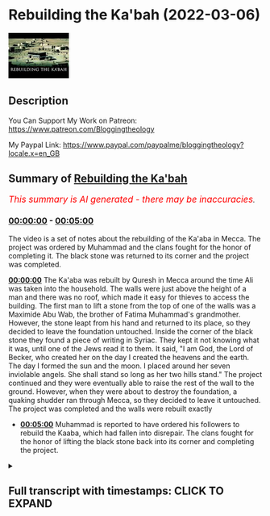 # Rebuilding the Ka'bah (2022-03-06)

![alt Rebuilding the Ka'bah](Maihu1XOM6U.jpg "Rebuilding the Ka'bah")

## Description

You Can Support My Work on Patreon:
https://www.patreon.com/Bloggingtheology

My Paypal Link: 
https://www.paypal.com/paypalme/bloggingtheology?locale.x=en_GB

## Summary of [Rebuilding the Ka'bah](https://www.youtube.com/watch?v=Maihu1XOM6U)


*<span style="color:red; font-size:125%">This summary is AI generated - there may be inaccuracies</span>. [](/)*

### [00:00:00](https://www.youtube.com/watch?v=Maihu1XOM6U&t=0) - [00:05:00](https://www.youtube.com/watch?v=Maihu1XOM6U&t=300)

The video is a set of notes about the rebuilding of the Ka'aba in Mecca. The project was ordered by Muhammad and the clans fought for the honor of completing it. The black stone was returned to its corner and the project was completed.

**[00:00:00](https://www.youtube.com/watch?v=Maihu1XOM6U&t=0)** The Ka'aba was rebuilt by Quresh in Mecca around the time Ali was taken into the household. The walls were just above the height of a man and there was no roof, which made it easy for thieves to access the building. The first man to lift a stone from the top of one of the walls was a Maximide Abu Wab, the brother of Fatima Muhammad's grandmother. However, the stone leapt from his hand and returned to its place, so they decided to leave the foundation untouched. Inside the corner of the black stone they found a piece of writing in Syriac. They kept it not knowing what it was, until one of the Jews read it to them. It said, "I am God, the Lord of Becker, who created her on the day I created the heavens and the earth. The day I formed the sun and the moon. I placed around her seven inviolable angels. She shall stand so long as her two hills stand." The project continued and they were eventually able to raise the rest of the wall to the ground. However, when they were about to destroy the foundation, a quaking shudder ran through Mecca, so they decided to leave it untouched. The project was completed and the walls were rebuilt exactly
* **[00:05:00](https://www.youtube.com/watch?v=Maihu1XOM6U&t=300)** Muhammad is reported to have ordered his followers to rebuild the Kaaba, which had fallen into disrepair. The clans fought for the honor of lifting the black stone back into its corner and completing the project.

<details><summary><h2>Full transcript with timestamps: CLICK TO EXPAND</h2></summary>

[0:00:04](https://youtu.be/Maihu1XOM6U?t=4) in the last episode we read of the  
[0:00:06](https://youtu.be/Maihu1XOM6U?t=6) introduction of zaid and ali into the  
[0:00:09](https://youtu.be/Maihu1XOM6U?t=9) household of muhammad upon him the peace  
[0:00:12](https://youtu.be/Maihu1XOM6U?t=12) and in this episode we will read about  
[0:00:14](https://youtu.be/Maihu1XOM6U?t=14) the rebuilding of the kaaba and i  
[0:00:17](https://youtu.be/Maihu1XOM6U?t=17) continue to read from muhammad his life  
[0:00:20](https://youtu.be/Maihu1XOM6U?t=20) based on the earliest sources by martin  
[0:00:23](https://youtu.be/Maihu1XOM6U?t=23) lings  
[0:00:24](https://youtu.be/Maihu1XOM6U?t=24) chapter 14 the rebuilding of the  
[0:00:28](https://youtu.be/Maihu1XOM6U?t=28) kaaba somewhat before these last mention  
[0:00:32](https://youtu.be/Maihu1XOM6U?t=32) happenings about the time when ali was  
[0:00:35](https://youtu.be/Maihu1XOM6U?t=35) taken into the household when muhammad  
[0:00:37](https://youtu.be/Maihu1XOM6U?t=37) was 35 years old quresh decided to  
[0:00:41](https://youtu.be/Maihu1XOM6U?t=41) rebuild the kaaba  
[0:00:43](https://youtu.be/Maihu1XOM6U?t=43) as it then stood the walls were just  
[0:00:45](https://youtu.be/Maihu1XOM6U?t=45) above the height of a man and there was  
[0:00:48](https://youtu.be/Maihu1XOM6U?t=48) no roof which meant that even when the  
[0:00:50](https://youtu.be/Maihu1XOM6U?t=50) door was locked access was easy and  
[0:00:54](https://youtu.be/Maihu1XOM6U?t=54) recently there had been a theft of some  
[0:00:57](https://youtu.be/Maihu1XOM6U?t=57) of its treasure which was stowed in a  
[0:00:59](https://youtu.be/Maihu1XOM6U?t=59) vault that had been dug inside the  
[0:01:02](https://youtu.be/Maihu1XOM6U?t=62) building for that purpose  
[0:01:05](https://youtu.be/Maihu1XOM6U?t=65) they already had all the wood that was  
[0:01:07](https://youtu.be/Maihu1XOM6U?t=67) needed for the roof the ship of a greek  
[0:01:10](https://youtu.be/Maihu1XOM6U?t=70) merchant had been driven ashore and  
[0:01:12](https://youtu.be/Maihu1XOM6U?t=72) wrecked beyond repair at jeddah  
[0:01:15](https://youtu.be/Maihu1XOM6U?t=75) so they had taken its timbers to serve  
[0:01:18](https://youtu.be/Maihu1XOM6U?t=78) as rafters  
[0:01:20](https://youtu.be/Maihu1XOM6U?t=80) and there happened to be in mecca at  
[0:01:22](https://youtu.be/Maihu1XOM6U?t=82) that time a copt who was a skilled  
[0:01:25](https://youtu.be/Maihu1XOM6U?t=85) carpenter  
[0:01:26](https://youtu.be/Maihu1XOM6U?t=86) but such was their ore of the kaaba that  
[0:01:30](https://youtu.be/Maihu1XOM6U?t=90) they hesitated to lay hands on it  
[0:01:33](https://youtu.be/Maihu1XOM6U?t=93) their plan was to demolish its walls  
[0:01:36](https://youtu.be/Maihu1XOM6U?t=96) which were built of loose stones and to  
[0:01:39](https://youtu.be/Maihu1XOM6U?t=99) rebuild it all together  
[0:01:41](https://youtu.be/Maihu1XOM6U?t=101) but they were afraid of incurring the  
[0:01:43](https://youtu.be/Maihu1XOM6U?t=103) guilt of sacrilege  
[0:01:45](https://youtu.be/Maihu1XOM6U?t=105) and their hesitation was greatly  
[0:01:48](https://youtu.be/Maihu1XOM6U?t=108) increased by the appearance of a large  
[0:01:50](https://youtu.be/Maihu1XOM6U?t=110) snake which had taken to coming every  
[0:01:53](https://youtu.be/Maihu1XOM6U?t=113) day out of the vault to sun itself  
[0:01:55](https://youtu.be/Maihu1XOM6U?t=115) against a wall of the kaaba  
[0:01:59](https://youtu.be/Maihu1XOM6U?t=119) if anyone approached it would rear its  
[0:02:02](https://youtu.be/Maihu1XOM6U?t=122) head and hiss with gaping jaws and they  
[0:02:05](https://youtu.be/Maihu1XOM6U?t=125) were terrified of it  
[0:02:08](https://youtu.be/Maihu1XOM6U?t=128) but one day while it was sunning itself  
[0:02:11](https://youtu.be/Maihu1XOM6U?t=131) god sent against it an eagle which  
[0:02:14](https://youtu.be/Maihu1XOM6U?t=134) seized it and flew away with it  
[0:02:17](https://youtu.be/Maihu1XOM6U?t=137) so quresh said among themselves  
[0:02:20](https://youtu.be/Maihu1XOM6U?t=140) now we may indeed hope that god is  
[0:02:22](https://youtu.be/Maihu1XOM6U?t=142) pleased with our intent  
[0:02:25](https://youtu.be/Maihu1XOM6U?t=145) we have a craftsman whose heart is with  
[0:02:28](https://youtu.be/Maihu1XOM6U?t=148) us and we have wood  
[0:02:30](https://youtu.be/Maihu1XOM6U?t=150) and god hath rid us of this serpent  
[0:02:35](https://youtu.be/Maihu1XOM6U?t=155) the first man to lift a stone from the  
[0:02:37](https://youtu.be/Maihu1XOM6U?t=157) top of one of the walls was a maximide  
[0:02:41](https://youtu.be/Maihu1XOM6U?t=161) abu wab the brother of fatima muhammad's  
[0:02:44](https://youtu.be/Maihu1XOM6U?t=164) grandmother but no sooner had it been  
[0:02:47](https://youtu.be/Maihu1XOM6U?t=167) lifted than the stone leapt from its  
[0:02:49](https://youtu.be/Maihu1XOM6U?t=169) hand and returned to its place  
[0:02:52](https://youtu.be/Maihu1XOM6U?t=172) whereupon all drew back from the kaaba  
[0:02:55](https://youtu.be/Maihu1XOM6U?t=175) afraid to proceed with the work  
[0:02:59](https://youtu.be/Maihu1XOM6U?t=179) the chief of the maxim walid son of the  
[0:03:02](https://youtu.be/Maihu1XOM6U?t=182) now dead moghira took up a pickaxe and  
[0:03:06](https://youtu.be/Maihu1XOM6U?t=186) said  
[0:03:06](https://youtu.be/Maihu1XOM6U?t=186) i will begin raising for you  
[0:03:09](https://youtu.be/Maihu1XOM6U?t=189) and going to the kaaba he said oh god  
[0:03:12](https://youtu.be/Maihu1XOM6U?t=192) fear not o god we intend not but good  
[0:03:17](https://youtu.be/Maihu1XOM6U?t=197) thereupon he knocked down part of the  
[0:03:19](https://youtu.be/Maihu1XOM6U?t=199) war between the blackstone and the  
[0:03:21](https://youtu.be/Maihu1XOM6U?t=201) yemenite corner that is the south  
[0:03:24](https://youtu.be/Maihu1XOM6U?t=204) easterly wall  
[0:03:26](https://youtu.be/Maihu1XOM6U?t=206) but the rest of the people held back  
[0:03:29](https://youtu.be/Maihu1XOM6U?t=209) let us wait and see they said if he be  
[0:03:32](https://youtu.be/Maihu1XOM6U?t=212) smitten we will raise no more of it but  
[0:03:35](https://youtu.be/Maihu1XOM6U?t=215) restore it even as it was  
[0:03:38](https://youtu.be/Maihu1XOM6U?t=218) but if he is not smitten then god is  
[0:03:41](https://youtu.be/Maihu1XOM6U?t=221) pleased with our work and we will raise  
[0:03:43](https://youtu.be/Maihu1XOM6U?t=223) it all to the ground  
[0:03:47](https://youtu.be/Maihu1XOM6U?t=227) the night passed without mishap and  
[0:03:49](https://youtu.be/Maihu1XOM6U?t=229) waled was again at work early next  
[0:03:52](https://youtu.be/Maihu1XOM6U?t=232) morning so the others joined him  
[0:03:55](https://youtu.be/Maihu1XOM6U?t=235) and when the wars were all down as far  
[0:03:57](https://youtu.be/Maihu1XOM6U?t=237) as the foundation of abraham they came  
[0:04:00](https://youtu.be/Maihu1XOM6U?t=240) upon large greenish cobblestones like  
[0:04:04](https://youtu.be/Maihu1XOM6U?t=244) the humps of camels placed side by side  
[0:04:08](https://youtu.be/Maihu1XOM6U?t=248) a man put a crowbar between two of these  
[0:04:10](https://youtu.be/Maihu1XOM6U?t=250) stones to level one of them out  
[0:04:13](https://youtu.be/Maihu1XOM6U?t=253) but at the first movement of the stone a  
[0:04:16](https://youtu.be/Maihu1XOM6U?t=256) quaking shudder ran through the whole of  
[0:04:19](https://youtu.be/Maihu1XOM6U?t=259) mecca  
[0:04:20](https://youtu.be/Maihu1XOM6U?t=260) and they took it as a sign that they  
[0:04:22](https://youtu.be/Maihu1XOM6U?t=262) must leave that foundation undisturbed  
[0:04:27](https://youtu.be/Maihu1XOM6U?t=267) inside the corner of the black stone  
[0:04:29](https://youtu.be/Maihu1XOM6U?t=269) they had found a piece of writing in  
[0:04:31](https://youtu.be/Maihu1XOM6U?t=271) syriac  
[0:04:32](https://youtu.be/Maihu1XOM6U?t=272) they kept it not knowing what it was  
[0:04:35](https://youtu.be/Maihu1XOM6U?t=275) until one of the jews read it to them  
[0:04:38](https://youtu.be/Maihu1XOM6U?t=278) i am god the lord of becker i created  
[0:04:42](https://youtu.be/Maihu1XOM6U?t=282) her the day i created the heavens and  
[0:04:45](https://youtu.be/Maihu1XOM6U?t=285) the earth the day i formed the sun and  
[0:04:48](https://youtu.be/Maihu1XOM6U?t=288) the moon and i placed round about her  
[0:04:51](https://youtu.be/Maihu1XOM6U?t=291) seven inviolable angels  
[0:04:54](https://youtu.be/Maihu1XOM6U?t=294) she shall stand so long as her two hills  
[0:04:57](https://youtu.be/Maihu1XOM6U?t=297) stand  
[0:04:58](https://youtu.be/Maihu1XOM6U?t=298) blessed for her people with milk and  
[0:05:01](https://youtu.be/Maihu1XOM6U?t=301) water  
[0:05:03](https://youtu.be/Maihu1XOM6U?t=303) another piece of writing was found  
[0:05:05](https://youtu.be/Maihu1XOM6U?t=305) beneath the station of abraham  
[0:05:08](https://youtu.be/Maihu1XOM6U?t=308) a small rock near the door of the kaaba  
[0:05:11](https://youtu.be/Maihu1XOM6U?t=311) which bears the miraculous print of his  
[0:05:13](https://youtu.be/Maihu1XOM6U?t=313) foot  
[0:05:14](https://youtu.be/Maihu1XOM6U?t=314) it reads  
[0:05:15](https://youtu.be/Maihu1XOM6U?t=315) mecca is the holy house of god her  
[0:05:18](https://youtu.be/Maihu1XOM6U?t=318) sustenance cometh unto her from three  
[0:05:22](https://youtu.be/Maihu1XOM6U?t=322) directions  
[0:05:23](https://youtu.be/Maihu1XOM6U?t=323) let not her people be the first to  
[0:05:26](https://youtu.be/Maihu1XOM6U?t=326) profane her  
[0:05:29](https://youtu.be/Maihu1XOM6U?t=329) quraish now gathered more stones in  
[0:05:31](https://youtu.be/Maihu1XOM6U?t=331) addition to those they already had so as  
[0:05:34](https://youtu.be/Maihu1XOM6U?t=334) to increase the height of the building  
[0:05:38](https://youtu.be/Maihu1XOM6U?t=338) they worked separately clan by clan  
[0:05:40](https://youtu.be/Maihu1XOM6U?t=340) until the walls were high enough for the  
[0:05:43](https://youtu.be/Maihu1XOM6U?t=343) black stone to be built once more into  
[0:05:46](https://youtu.be/Maihu1XOM6U?t=346) its corner  
[0:05:48](https://youtu.be/Maihu1XOM6U?t=348) then a violent disagreement broke out  
[0:05:51](https://youtu.be/Maihu1XOM6U?t=351) amongst them  
[0:05:53](https://youtu.be/Maihu1XOM6U?t=353) for each clan wanted the honor of  
[0:05:55](https://youtu.be/Maihu1XOM6U?t=355) lifting it into its place  
[0:05:58](https://youtu.be/Maihu1XOM6U?t=358) the deadlock lasted for four or five  
[0:06:01](https://youtu.be/Maihu1XOM6U?t=361) days and the tension had increased to  
[0:06:04](https://youtu.be/Maihu1XOM6U?t=364) the point of alliances being made and  
[0:06:06](https://youtu.be/Maihu1XOM6U?t=366) preparations for battle begun  
[0:06:09](https://youtu.be/Maihu1XOM6U?t=369) where the oldest man present pointed to  
[0:06:12](https://youtu.be/Maihu1XOM6U?t=372) a solution  
[0:06:15](https://youtu.be/Maihu1XOM6U?t=375) oh men of course she said take as  
[0:06:18](https://youtu.be/Maihu1XOM6U?t=378) arbiter between you about that which  
[0:06:21](https://youtu.be/Maihu1XOM6U?t=381) wherein ye differ the first man who  
[0:06:24](https://youtu.be/Maihu1XOM6U?t=384) shall enter in through the gate of this  
[0:06:27](https://youtu.be/Maihu1XOM6U?t=387) mosque  
[0:06:28](https://youtu.be/Maihu1XOM6U?t=388) the precinct round the kaaba was called  
[0:06:31](https://youtu.be/Maihu1XOM6U?t=391) a mosque in arabic masjid a place of  
[0:06:35](https://youtu.be/Maihu1XOM6U?t=395) prostration because the right of  
[0:06:37](https://youtu.be/Maihu1XOM6U?t=397) prostrating oneself to god in the  
[0:06:40](https://youtu.be/Maihu1XOM6U?t=400) direction of the holy house had been  
[0:06:42](https://youtu.be/Maihu1XOM6U?t=402) performed there since the time of  
[0:06:45](https://youtu.be/Maihu1XOM6U?t=405) abraham and ishmael  
[0:06:48](https://youtu.be/Maihu1XOM6U?t=408) they agreed to follow the old man's  
[0:06:50](https://youtu.be/Maihu1XOM6U?t=410) council and the first man to enter the  
[0:06:52](https://youtu.be/Maihu1XOM6U?t=412) mosque was muhammad  
[0:06:55](https://youtu.be/Maihu1XOM6U?t=415) who had just returned to mecca after an  
[0:06:58](https://youtu.be/Maihu1XOM6U?t=418) absence  
[0:06:59](https://youtu.be/Maihu1XOM6U?t=419) the sight of him produced an immediate  
[0:07:02](https://youtu.be/Maihu1XOM6U?t=422) and spontaneous recognition that here  
[0:07:05](https://youtu.be/Maihu1XOM6U?t=425) was the right person for the task  
[0:07:08](https://youtu.be/Maihu1XOM6U?t=428) and his arrival was greeted by  
[0:07:10](https://youtu.be/Maihu1XOM6U?t=430) exclamations and murmurs of satisfaction  
[0:07:14](https://youtu.be/Maihu1XOM6U?t=434) it is said some we accept his judgment  
[0:07:19](https://youtu.be/Maihu1XOM6U?t=439) said others  
[0:07:20](https://youtu.be/Maihu1XOM6U?t=440) it is muhammad  
[0:07:22](https://youtu.be/Maihu1XOM6U?t=442) when he explained the matter to him he  
[0:07:25](https://youtu.be/Maihu1XOM6U?t=445) said  
[0:07:26](https://youtu.be/Maihu1XOM6U?t=446) bring me a cloak  
[0:07:29](https://youtu.be/Maihu1XOM6U?t=449) and when they brought it he spread it on  
[0:07:31](https://youtu.be/Maihu1XOM6U?t=451) the ground and taking up the black stone  
[0:07:34](https://youtu.be/Maihu1XOM6U?t=454) he laid it on the middle of the garment  
[0:07:38](https://youtu.be/Maihu1XOM6U?t=458) let each clan take hold of the border of  
[0:07:42](https://youtu.be/Maihu1XOM6U?t=462) the cloak he said then lifted up all of  
[0:07:46](https://youtu.be/Maihu1XOM6U?t=466) you together  
[0:07:48](https://youtu.be/Maihu1XOM6U?t=468) and when he had raised it to the right  
[0:07:50](https://youtu.be/Maihu1XOM6U?t=470) to right height he took the stone and  
[0:07:53](https://youtu.be/Maihu1XOM6U?t=473) placed it in the corner with his own  
[0:07:56](https://youtu.be/Maihu1XOM6U?t=476) hands and the building was continued and  
[0:08:01](https://youtu.be/Maihu1XOM6U?t=481) completed  
[0:08:02](https://youtu.be/Maihu1XOM6U?t=482) above it  
[0:08:04](https://youtu.be/Maihu1XOM6U?t=484) that was chapter 14  
[0:08:06](https://youtu.be/Maihu1XOM6U?t=486) the rebuilding of the kaaba until next  
[0:08:09](https://youtu.be/Maihu1XOM6U?t=489) time  

</details>
